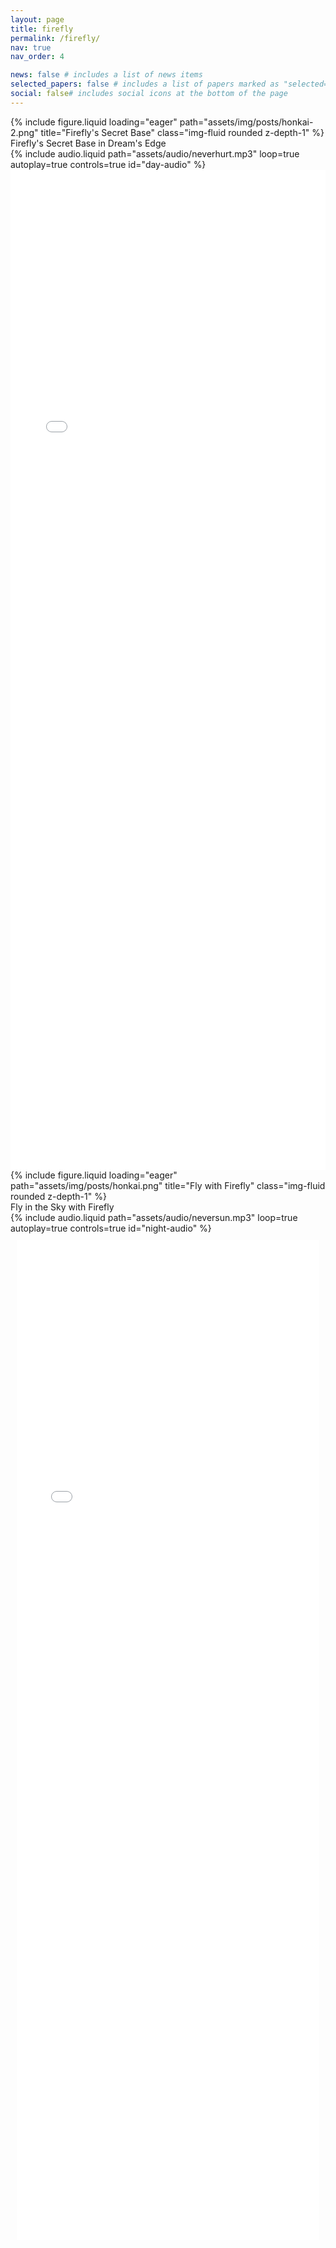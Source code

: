 ```yaml
---
layout: page
title: firefly
permalink: /firefly/
nav: true
nav_order: 4

news: false # includes a list of news items
selected_papers: false # includes a list of papers marked as "selected={true}"
social: false# includes social icons at the bottom of the page
---
```


<div class="row mt-3 day-content">
    <div class="col-sm mt-3 mt-md-0">
        {% include figure.liquid loading="eager" path="assets/img/posts/honkai-2.png" title="Firefly's Secret Base" class="img-fluid rounded z-depth-1" %}
        <div class="caption">
            Firefly's Secret Base in Dream's Edge
        </div>
    </div>
</div>


<div class="row justify-content-center mt-3 day-content">
    <div class="col-sm mt-3 mt-md-0">
        {% include audio.liquid path="assets/audio/neverhurt.mp3" loop=true autoplay=true controls=true id="day-audio" %}
    </div>
</div>



<div class="row justify-content-center mt-3 day-content" style="height: 40vh;">
    <div class="col-sm mt-3 mt-md-0" style="height: 100%; padding: 0;">
        <iframe             src="//player.bilibili.com/player.html?isOutside=true&aid=1102909331&bvid=BV1eA4m1F7tp&cid=1502067081&p=1&autoplay=0" 
            scrolling="no" 
            border="0" 
            frameborder="no" 
            framespacing="0" 
            allowfullscreen="true" 
            style="width: 100%; height: 100%;"
        ></iframe>
    </div>
</div>



<div class="row mt-3 night-content">
    <div class="col-sm mt-3 mt-md-0">
        {% include figure.liquid loading="eager" path="assets/img/posts/honkai.png" title="Fly with Firefly" class="img-fluid rounded z-depth-1" %}
        <div class="caption">
            Fly in the Sky with Firefly
        </div>
    </div>
</div>

<div class="row justify-content-center mt-3 night-content">
    <div class="col-sm mt-3 mt-md-0">
        {% include audio.liquid path="assets/audio/neversun.mp3" loop=true autoplay=true controls=true id="night-audio" %}
    </div>
</div>


<div class="row justify-content-center mt-3 night-content" style="height: 40vh;">
    <div class="col-sm mt-3 mt-md-0" style="height: 100%; padding: 10;">
        <iframe 
            src="//player.bilibili.com/player.html?isOutside=true&aid=112649375318306&bvid=BV1qQgkeeEhR&cid=500001589435870&p=1&autoplay=0" 
            scrolling="no" 
            border="0" 
            frameborder="no" 
            framespacing="0" 
            allowfullscreen="true" 
            style="width: 100%; height: 100%;"
        ></iframe>
    </div>
</div>



<script>
document.addEventListener("DOMContentLoaded", function() {
    const dayAudio = document.getElementById("day-audio");
    const nightAudio = document.getElementById("night-audio");

    // 初始设置，根据系统主题播放对应的音频
    function applyThemeBasedOnSystemPreference() {
        const isDarkMode = window.matchMedia('(prefers-color-scheme: dark)').matches;
        console.log(isDarkMode)
        if (isDarkMode) {
            nightAudio.play();
            dayAudio.pause();
        } else {
            dayAudio.play();
            nightAudio.pause();
        }
    }

    applyThemeBasedOnSystemPreference()
});
</script> 

